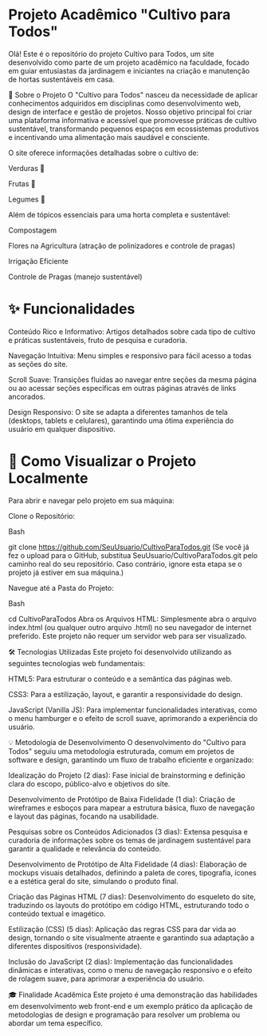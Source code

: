 
# Projeto Acadêmico "Cultivo para Todos"
Olá! Este é o repositório do projeto Cultivo para Todos, um site desenvolvido como parte de um projeto acadêmico na faculdade, focado em guiar entusiastas da jardinagem e iniciantes na criação e manutenção de hortas sustentáveis em casa.

🌱 Sobre o Projeto
O "Cultivo para Todos" nasceu da necessidade de aplicar conhecimentos adquiridos em disciplinas como desenvolvimento web, design de interface e gestão de projetos. Nosso objetivo principal foi criar uma plataforma informativa e acessível que promovesse práticas de cultivo sustentável, transformando pequenos espaços em ecossistemas produtivos e incentivando uma alimentação mais saudável e consciente.

O site oferece informações detalhadas sobre o cultivo de:

Verduras 🥬

Frutas 🍓

Legumes 🥕

Além de tópicos essenciais para uma horta completa e sustentável:

Compostagem

Flores na Agricultura (atração de polinizadores e controle de pragas)

Irrigação Eficiente

Controle de Pragas (manejo sustentável)

# ✨ Funcionalidades
Conteúdo Rico e Informativo: Artigos detalhados sobre cada tipo de cultivo e práticas sustentáveis, fruto de pesquisa e curadoria.

Navegação Intuitiva: Menu simples e responsivo para fácil acesso a todas as seções do site.

Scroll Suave: Transições fluidas ao navegar entre seções da mesma página ou ao acessar seções específicas em outras páginas através de links ancorados.

Design Responsivo: O site se adapta a diferentes tamanhos de tela (desktops, tablets e celulares), garantindo uma ótima experiência do usuário em qualquer dispositivo.

# 🚀 Como Visualizar o Projeto Localmente
Para abrir e navegar pelo projeto em sua máquina:

Clone o Repositório:

Bash

git clone https://github.com/SeuUsuario/CultivoParaTodos.git
(Se você já fez o upload para o GitHub, substitua SeuUsuario/CultivoParaTodos.git pelo caminho real do seu repositório. Caso contrário, ignore esta etapa se o projeto já estiver em sua máquina.)

Navegue até a Pasta do Projeto:

Bash

cd CultivoParaTodos
Abra os Arquivos HTML:
Simplesmente abra o arquivo index.html (ou qualquer outro arquivo .html) no seu navegador de internet preferido. Este projeto não requer um servidor web para ser visualizado.

🛠️ Tecnologias Utilizadas
Este projeto foi desenvolvido utilizando as seguintes tecnologias web fundamentais:

HTML5: Para estruturar o conteúdo e a semântica das páginas web.

CSS3: Para a estilização, layout, e garantir a responsividade do design.

JavaScript (Vanilla JS): Para implementar funcionalidades interativas, como o menu hamburger e o efeito de scroll suave, aprimorando a experiência do usuário.

💡 Metodologia de Desenvolvimento
O desenvolvimento do "Cultivo para Todos" seguiu uma metodologia estruturada, comum em projetos de software e design, garantindo um fluxo de trabalho eficiente e organizado:

Idealização do Projeto (2 dias): Fase inicial de brainstorming e definição clara do escopo, público-alvo e objetivos do site.

Desenvolvimento de Protótipo de Baixa Fidelidade (1 dia): Criação de wireframes e esboços para mapear a estrutura básica, fluxo de navegação e layout das páginas, focando na usabilidade.

Pesquisas sobre os Conteúdos Adicionados (3 dias): Extensa pesquisa e curadoria de informações sobre os temas de jardinagem sustentável para garantir a qualidade e relevância do conteúdo.

Desenvolvimento de Protótipo de Alta Fidelidade (4 dias): Elaboração de mockups visuais detalhados, definindo a paleta de cores, tipografia, ícones e a estética geral do site, simulando o produto final.

Criação das Páginas HTML (7 dias): Desenvolvimento do esqueleto do site, traduzindo os layouts do protótipo em código HTML, estruturando todo o conteúdo textual e imagético.

Estilização (CSS) (5 dias): Aplicação das regras CSS para dar vida ao design, tornando o site visualmente atraente e garantindo sua adaptação a diferentes dispositivos (responsividade).

Inclusão do JavaScript (2 dias): Implementação das funcionalidades dinâmicas e interativas, como o menu de navegação responsivo e o efeito de rolagem suave, para aprimorar a experiência do usuário.

🎓 Finalidade Acadêmica
Este projeto é uma demonstração das habilidades em desenvolvimento web front-end e um exemplo prático da aplicação de metodologias de design e programação para resolver um problema ou abordar um tema específico.

